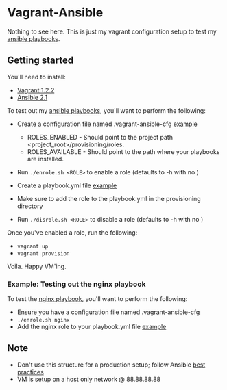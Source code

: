 # Vagrant-Ansible

Nothing to see here.  This is just my vagrant configuration setup to test
my [ansible playbooks](https://github.com/ryankanno/playbooks/).

## Getting started

You'll need to install:

  * [Vagrant 1.2.2](http://downloads.vagrantup.com/)
  * [Ansible 2.1](http://www.ansibleworks.com/docs/gettingstarted.html)

To test out my [ansible playbooks](https://github.com/ryankanno/playbooks/), you'll want to perform the following:

  * Create a configuration file named .vagrant-ansible-cfg [example](https://raw.github.com/ryankanno/vagrant-ansible/master/.vagrant-ansible-cfg.example)
    * ROLES_ENABLED - Should point to the project path <project_root>/provisioning/roles.
    * ROLES_AVAILABLE - Should point to the path where your playbooks are installed.

  * Run `./enrole.sh <ROLE>` to enable a role (defaults to -h with no <ROLE>)

  * Create a playbook.yml file [example](https://raw.github.com/ryankanno/vagrant-ansible/master/provisioning/playbook.yml.example)

  * Make sure to add the role to the playbook.yml in the provisioning directory

  * Run `./disrole.sh <ROLE>` to disable a role (defaults to -h with no <ROLE>)

Once you've enabled a role, run the following:

  * `vagrant up`
  * `vagrant provision`

Voila. Happy VM'ing.

### Example: Testing out the nginx playbook

To test the [nginx playbook](https://github.com/ryankanno/playbooks/tree/master/nginx), you'll want to perform the following:

  * Ensure you have a configuration file named .vagrant-ansible-cfg 
  * `./enrole.sh nginx`
  * Add the nginx role to your playbook.yml file [example](https://github.com/ryankanno/playbooks/blob/master/nginx/example-playbook.yml)

## Note

  * Don't use this structure for a production setup; follow Ansible [best practices](http://www.ansibleworks.com/docs/bestpractices.html)
  * VM is setup on a host only network @ 88.88.88.88
